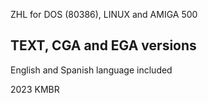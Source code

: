 ZHL for DOS (80386), LINUX and AMIGA 500 

TEXT, CGA and EGA versions
--------------------------------------

English and Spanish language included 

2023 KMBR
  
